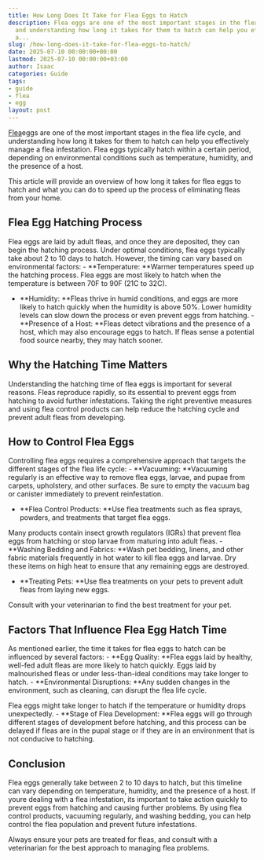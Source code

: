 ```yaml
---
title: How Long Does It Take for Flea Eggs to Hatch
description: Flea eggs are one of the most important stages in the flea life cycle,
  and understanding how long it takes for them to hatch can help you effectively manage
  a...
slug: /how-long-does-it-take-for-flea-eggs-to-hatch/
date: 2025-07-10 00:00:00+00:00
lastmod: 2025-07-10 00:00:00+03:00
author: Isaac
categories: Guide
tags:
- guide
- flea
- egg
layout: post
---
```

[Flea](https://pestpolicy.com/are-fleas-attracted-to-heat/)eggs are one of the most important stages in the flea life cycle, and understanding how long it takes for them to hatch can help you effectively manage a flea infestation. Flea eggs typically hatch within a certain period, depending on environmental conditions such as temperature, humidity, and the presence of a host.

This article will provide an overview of how long it takes for flea eggs to hatch and what you can do to speed up the process of eliminating fleas from your home.

##  Flea Egg Hatching Process

Flea eggs are laid by adult fleas, and once they are deposited, they can begin the hatching process. Under optimal conditions, flea eggs typically take about 2 to 10 days to hatch. However, the timing can vary based on environmental factors: - **Temperature: **Warmer temperatures speed up the hatching process. Flea eggs are most likely to hatch when the temperature is between 70F to 90F (21C to 32C).

- **Humidity: **Fleas thrive in humid conditions, and eggs are more likely to hatch quickly when the humidity is above 50%. Lower humidity levels can slow down the process or even prevent eggs from hatching. - **Presence of a Host: **Fleas detect vibrations and the presence of a host, which may also encourage eggs to hatch. If fleas sense a potential food source nearby, they may hatch sooner.

##  Why the Hatching Time Matters

Understanding the hatching time of flea eggs is important for several reasons. Fleas reproduce rapidly, so its essential to prevent eggs from hatching to avoid further infestations. Taking the right preventive measures and using flea control products can help reduce the hatching cycle and prevent adult fleas from developing.

##  How to Control Flea Eggs

Controlling flea eggs requires a comprehensive approach that targets the different stages of the flea life cycle: - **Vacuuming: **Vacuuming regularly is an effective way to remove flea eggs, larvae, and pupae from carpets, upholstery, and other surfaces. Be sure to empty the vacuum bag or canister immediately to prevent reinfestation.

- **Flea Control Products: **Use flea treatments such as flea sprays, powders, and treatments that target flea eggs.

Many products contain insect growth regulators (IGRs) that prevent flea eggs from hatching or stop larvae from maturing into adult fleas. - **Washing Bedding and Fabrics: **Wash pet bedding, linens, and other fabric materials frequently in hot water to kill flea eggs and larvae. Dry these items on high heat to ensure that any remaining eggs are destroyed.

- **Treating Pets: **Use flea treatments on your pets to prevent adult fleas from laying new eggs.

Consult with your veterinarian to find the best treatment for your pet.

##  Factors That Influence Flea Egg Hatch Time

As mentioned earlier, the time it takes for flea eggs to hatch can be influenced by several factors: - **Egg Quality: **Flea eggs laid by healthy, well-fed adult fleas are more likely to hatch quickly. Eggs laid by malnourished fleas or under less-than-ideal conditions may take longer to hatch. - **Environmental Disruptions: **Any sudden changes in the environment, such as cleaning, can disrupt the flea life cycle.

Flea eggs might take longer to hatch if the temperature or humidity drops unexpectedly. - **Stage of Flea Development: **Flea eggs will go through different stages of development before hatching, and this process can be delayed if fleas are in the pupal stage or if they are in an environment that is not conducive to hatching.

##  Conclusion

Flea eggs generally take between 2 to 10 days to hatch, but this timeline can vary depending on temperature, humidity, and the presence of a host. If youre dealing with a flea infestation, its important to take action quickly to prevent eggs from hatching and causing further problems. By using flea control products, vacuuming regularly, and washing bedding, you can help control the flea population and prevent future infestations.

Always ensure your pets are treated for fleas, and consult with a veterinarian for the best approach to managing flea problems.